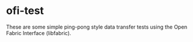 # ofi-test

These are some simple ping-pong style data transfer tests using the
Open Fabric Interface (libfabric).


